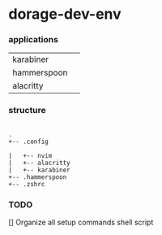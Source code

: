 # dorage-dev-env


### applications
 
| | |
| --- | --- |
| karabiner | |
| hammerspoon | |
| alacritty | |

### structure

```

.
+-- .config

|   +-- nvim
|   +-- alacritty
|   +-- karabiner 
+-- .hammerspoon
+-- .zshrc

```

### TODO

[] Organize all setup commands shell script
